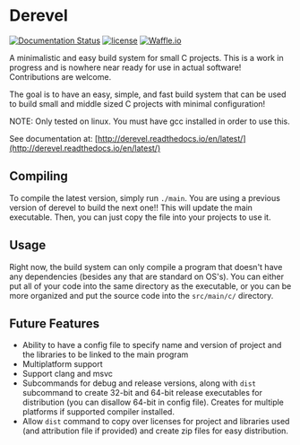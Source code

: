 # Derevel
[![Documentation Status](https://readthedocs.org/projects/derevel/badge/?version=latest)](http://derevel.readthedocs.io/en/latest/?badge=latest)
[![license](https://img.shields.io/github/license/mashape/apistatus.svg?maxAge=2592000)]()
[![Waffle.io](https://img.shields.io/waffle/label/evancohen/smart-mirror/in%20progress.svg?maxAge=2592000)](https://waffle.io/krixano/derevel)

A minimalistic and easy build system for small C projects. This is a work in progress and is nowhere near ready for use in actual software! Contributions are welcome.

The goal is to have an easy, simple, and fast build system that can be used to build small and middle sized C projects with minimal configuration!

NOTE: Only tested on linux. You must have gcc installed in order to use this.

See documentation at: [http://derevel.readthedocs.io/en/latest/](http://derevel.readthedocs.io/en/latest/)

## Compiling
To compile the latest version, simply run `./main`. You are using a previous version of derevel to build the next one!! This will update the main executable. Then, you can just copy the file into your projects to use it.

## Usage
Right now, the build system can only compile a program that doesn't have any dependencies (besides any that are standard on OS's). You can either put all of your code into the same directory as the executable, or you can be more organized and put the source code into the `src/main/c/` directory.

## Future Features
* Ability to have a config file to specify name and version of project and the libraries to be linked to the main program
* Multiplatform support
* Support clang and msvc
* Subcommands for debug and release versions, along with `dist` subcommand to create 32-bit and 64-bit release executables for distribution (you can disallow 64-bit in config file). Creates for multiple platforms if supported compiler installed.
* Allow `dist` command to copy over licenses for project and libraries used (and attribution file if provided) and create zip files for easy distribution.
